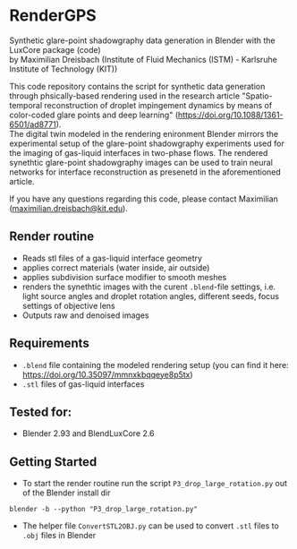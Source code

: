 # RenderGPS
Synthetic glare-point shadowgraphy data generation in Blender with the LuxCore package (code) \
by Maximilian Dreisbach (Institute of Fluid Mechanics (ISTM) - Karlsruhe Institute of Technology (KIT))

This code repository contains the script for synthetic data generation through phsically-based rendering used in the research article "Spatio-temporal reconstruction of droplet impingement dynamics by means of color-coded glare points and deep learning" (https://doi.org/10.1088/1361-6501/ad8771). \
The digital twin modeled in the rendering enironment Blender mirrors the experimental setup of the glare-point shadowgraphy experiments used for the imaging of gas-liquid interfaces in two-phase flows.
The rendered synethtic glare-point shadowgraphy images can be used to train neural networks for interface reconstruction as presenetd in the aforementioned article.

If you have any questions regarding this code, please contact Maximilian (maximilian.dreisbach@kit.edu).

## Render routine
- Reads stl files of a gas-liquid interface geometry
- applies correct materials (water inside, air outside)
- applies subdivision surface modifier to smooth meshes
- renders the synethtic images with the curent `.blend`-file settings, i.e. light source angles and droplet rotation angles, different seeds, focus settings of objective lens
- Outputs raw and denoised images

## Requirements
- `.blend` file containing the modeled rendering setup (you can find it here: https://doi.org/10.35097/mmnxkbqqeye8p5tx)
- `.stl` files of gas-liquid interfaces

## Tested for: 
- Blender 2.93 and BlendLuxCore 2.6

## Getting Started
- To start the render routine run the script `P3_drop_large_rotation.py` out of the Blender install dir
```
blender -b --python "P3_drop_large_rotation.py"
```
- The helper file `ConvertSTL2OBJ.py` can be used to convert `.stl` files to `.obj` files in Blender

